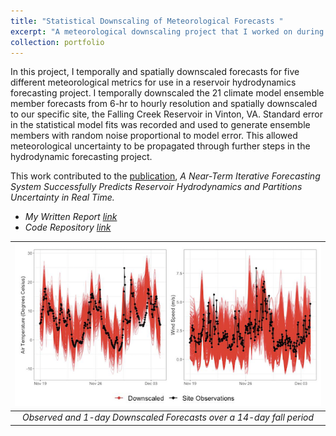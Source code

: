 ```yaml
---
title: "Statistical Downscaling of Meteorological Forecasts "
excerpt: "A meteorological downscaling project that I worked on during my senior year at Virginia Tech. The work ultimately contributed to a publication. <br/><img src='/images/portfolio/downscaling_thumbnail.png'>"
collection: portfolio
---
```

In this project, I temporally and spatially downscaled forecasts for five different meteorological metrics for use in a reservoir hydrodynamics forecasting project. I temporally downscaled the 21 climate model ensemble member forecasts from 6-hr to hourly resolution and spatially downscaled to our specific site, the Falling Creek Reservoir in Vinton, VA. Standard error in the statistical model fits was recorded and used to generate ensemble members with random noise proportional to model error. This allowed meteorological uncertainty to be propagated through further steps in the hydrodynamic forecasting project.  

This work contributed to the [publication](https://agupubs.onlinelibrary.wiley.com/doi/10.1029/2019WR026138), <i>A Near-Term Iterative Forecasting System Successfully Predicts Reservoir Hydrodynamics and Partitions Uncertainty in Real Time<i/>.

- My Written Report [link](/writing/#downscaling_link)
- Code Repository [link](https://github.com/EcoDynForecast/NOAA_download_downscale)

| ![](/images/portfolio/temp_windspeed.png) |
|:--:|
| Observed and 1-day Downscaled Forecasts over a 14-day fall period |
